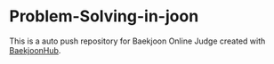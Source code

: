 # Problem-Solving-in-joon
This is a auto push repository for Baekjoon Online Judge created with [BaekjoonHub](https://github.com/BaekjoonHub/BaekjoonHub).
